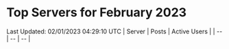 # Top Servers for February 2023
Last Updated: 02/01/2023 04:29:10 UTC
| Server | Posts | Active Users |
| -- | -- | -- |
